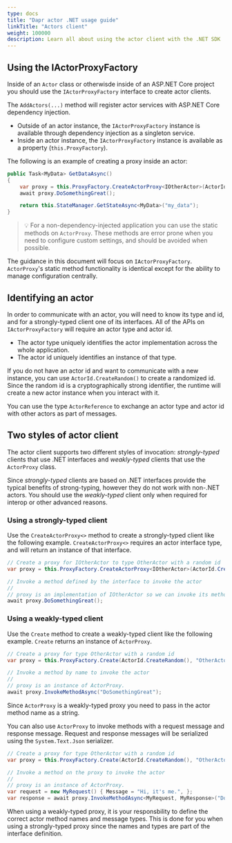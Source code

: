 ```yaml
---
type: docs
title: "Dapr actor .NET usage guide"
linkTitle: "Actors client"
weight: 100000
description: Learn all about using the actor client with the .NET SDK
---
```


## Using the IActorProxyFactory

Inside of an `Actor` class or otherwisde inside of an ASP.NET Core project you should use the `IActorProxyFactory` interface to create actor clients.

The `AddActors(...)` method will register actor services with ASP.NET Core dependency injection.

- Outside of an actor instance, the `IActorProxyFactory` instance is available through dependency injection as a singleton service.
- Inside an actor instance, the `IActorProxyFactory` instance is available as a property (`this.ProxyFactory`).

The following is an example of creating a proxy inside an actor:

```csharp
public Task<MyData> GetDataAsync()
{
    var proxy = this.ProxyFactory.CreateActorProxy<IOtherActor>(ActorId.CreateRandom(), "OtherActor");
    await proxy.DoSomethingGreat();

    return this.StateManager.GetStateAsync<MyData>("my_data");
}
```

> 💡 For a non-dependency-injected application you can use the static methods on `ActorProxy`. These methods are error prone when you need to configure custom settings, and should be avoided when possible.

The guidance in this document will focus on `IActorProxyFactory`. `ActorProxy`'s static method functionality is identical except for the ability to manage configuration centrally.

## Identifying an actor

In order to communicate with an actor, you will need to know its type and id, and for a strongly-typed client one of its interfaces. All of the APIs on `IActorProxyFactory` will require an actor type and actor id.

- The actor type uniquely identifies the actor implementation across the whole application.
- The actor id uniquely identifies an instance of that type.

If you do not have an actor id and want to communicate with a new instance, you can use `ActorId.CreateRandom()` to create a randomized id. Since the random id is a cryptographically strong identifier, the runtime will create a new actor instance when you interact with it.

You can use the type `ActorReference` to exchange an actor type and actor id with other actors as part of messages.

## Two styles of actor client

The actor client supports two different styles of invocation: *strongly-typed* clients that use .NET interfaces and *weakly-typed* clients that use the `ActorProxy` class.

Since *strongly-typed* clients are based on .NET interfaces provide the typical benefits of strong-typing, however they do not work with non-.NET actors. You should use the *weakly-typed* client only when required for interop or other advanced reasons.

### Using a strongly-typed client

Use the `CreateActorProxy<>` method to create a strongly-typed client like the following example. `CreateActorProxy<>` requires an actor interface type, and will return an instance of that interface.

```csharp
// Create a proxy for IOtherActor to type OtherActor with a random id
var proxy = this.ProxyFactory.CreateActorProxy<IOtherActor>(ActorId.CreateRandom(), "OtherActor");

// Invoke a method defined by the interface to invoke the actor
//
// proxy is an implementation of IOtherActor so we can invoke its methods directly
await proxy.DoSomethingGreat();
```

### Using a weakly-typed client

Use the `Create` method to create a weakly-typed client like the following example. `Create` returns an instance of `ActorProxy`.

```csharp
// Create a proxy for type OtherActor with a random id
var proxy = this.ProxyFactory.Create(ActorId.CreateRandom(), "OtherActor");

// Invoke a method by name to invoke the actor
//
// proxy is an instance of ActorProxy.
await proxy.InvokeMethodAsync("DoSomethingGreat");
```

Since `ActorProxy` is a weakly-typed proxy you need to pass in the actor method name as a string.

You can also use `ActorProxy` to invoke methods with a request message and response message. Request and response messages will be serialized using the `System.Text.Json` serializer.

```csharp
// Create a proxy for type OtherActor with a random id
var proxy = this.ProxyFactory.Create(ActorId.CreateRandom(), "OtherActor");

// Invoke a method on the proxy to invoke the actor
//
// proxy is an instance of ActorProxy.
var request = new MyRequest() { Message = "Hi, it's me.", };
var response = await proxy.InvokeMethodAsync<MyRequest, MyResponse>("DoSomethingGreat", request);
```

When using a weakly-typed proxy, it is your responsbility to define the correct actor method names and message types. This is done for you when using a strongly-typed proxy since the names and types are part of the interface definition.
